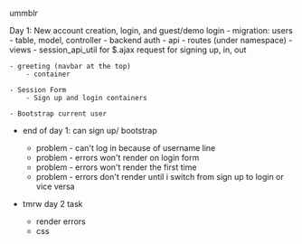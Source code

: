 ummblr

Day 1: New account creation, login, and guest/demo login
    - migration: users
        - table, model, controller
    - backend auth
    - api
        - routes (under namespace)
        - views
        - session_api_util for $.ajax request for signing up, in, out

    - greeting (navbar at the top)
        - container

    - Session Form
        - Sign up and login containers

    - Bootstrap current user

- end of day 1: can sign up/ bootstrap
    - problem - can't log in because of username line
    - problem - errors won't render on login form
    - problem - errors won't render the first time
    - problem - errors don't render until i switch from sign up to login or vice versa
    


- tmrw day 2 task
    - render errors
    - css